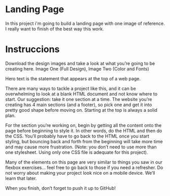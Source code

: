 # Landing Page
In this project i'm going to build a landing page with one image of reference. I really want to finish of the best way this work.

# Instruccions
Download the design images and take a look at what you’re going to be creating here. Image One (Full Design), Image Two (Color and Fonts)

Hero text is the statement that appears at the top of a web page.

There are many ways to tackle a project like this, and it can be overwhelming to look at a blank HTML document and not know where to start. Our suggestion: take it one section at a time. The website you’re creating has 4 main sections (and a footer), so pick one and get it into pretty good shape before moving on. Starting at the top is always a solid plan.

For the section you’re working on, begin by getting all the content onto the page before beginning to style it. In other words, do the HTML and then do the CSS. You’ll probably have to go back to the HTML once you start styling, but bouncing back and forth from the beginning will take more time and may cause more frustration. (Note: you don’t need to use more than one stylesheet. Using only one CSS file is adequate for this project).

Many of the elements on this page are very similar to things you saw in our flexbox exercises… feel free to go back to those if you need a refresher.
Do not worry about making your project look nice on a mobile device. We’ll learn that later.

When you finish, don’t forget to push it up to GitHub!
